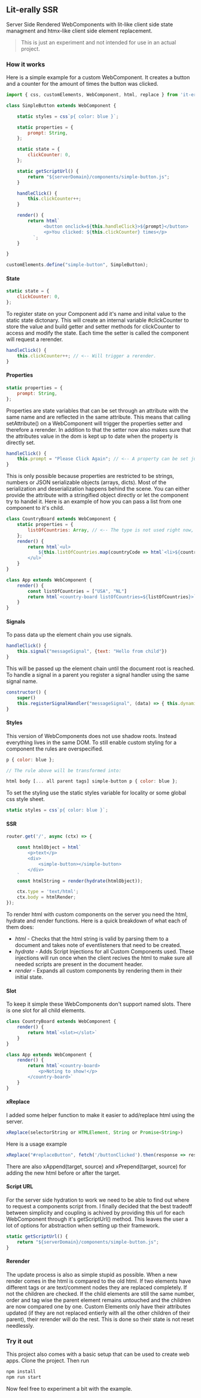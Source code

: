 ## Lit-erally SSR

Server Side Rendered WebComponents with lit-like client side state managment and htmx-like client side element replacement.

> This is just an experiment and not intended for use in an actual project.

### How it works

Here is a simple example for a custom WebComponent. It creates a button and a counter for the amount of times the button was clicked.

```js
import { css, customElements, WebComponent, html, replace } from 'it-erally-ssr';

class SimpleButton extends WebComponent {

    static styles = css`p{ color: blue }`;

    static properties = {
        prompt: String,
    };

    static state = {
        clickCounter: 0,
    };

    static getScriptUrl() {
        return "${serverDomain}/components/simple-button.js";
    }

    handleClick() {
        this.clickCounter++;
    }

    render() {
        return html`
              <button onclick=${this.handleClick}>${prompt}</button>
              <p>You clicked: ${this.clickCounter} times</p>
          `;
    }

}

customElements.define("simple-button", SimpleButton);
```

#### State

```js
static state = {
    clickCounter: 0,
};
```

To register state on your Component add it's name and inital value to the static state dictonary. This will create an internal variable #clickCounter to store the value and build getter and setter methods for clickCounter to access and modify the state. Each time the setter is called the component will request a rerender.

```js
handleClick() {
    this.clickCounter++; // <-- Will trigger a rerender.
}
```

#### Properties

```js
static properties = {
    prompt: String,
};
```

Properties are state variables that can be set through an attribute with the same name and are reflected in the same attribute. This means that calling setAttribute() on a WebComponent will trigger the properties setter and therefore a rerender. In addition to that the setter now also makes sure that the attributes value in the dom is kept up to date when the property is directly set.

```js
handleClick() {
    this.prompt = "Please Click Again"; // <-- A property can be set just like a state variable.
}
```

This is only possible because properties are restricted to be strings, numbers or JSON serializable objects (arrays, dicts). Most of the serialization and deserialization happens behind the scene. You can either provide the attribute with a stringified object directly or let the component try to handel it. Here is an example of how you can pass a list from one component to it's child.

```js
class CountryBoard extends WebComponent {
    static properties = {
        listOfCountries: Array, // <-- The type is not used right now, I might remove it.
    };
    render() {
        return html`<ul>
            ${this.listOfCountries.map(countryCode => html`<li>${countryCode}</li>`)}
        </ul>`
    }
}

class App extends WebComponent {
    render() {
        const listOfCountries = ["USA", "NL"]
        return html`<country-board listOfCountries=${listOfCountries}>`
    }
}
```

#### Signals

To pass data up the element chain you use signals.

```js
handleClick() {
    this.signal("messageSignal", {text: "Hello from child"})
}
```

This will be passed up the element chain until the document root is reached. To handle a signal in a parent you register a signal handler using the same signal name.

```js
constructor() {
    super()
    this.registerSignalHandler("messageSignal", (data) => { this.dynamicText = data.text })
}
```

#### Styles

This version of WebComponents does not use shadow roots. Instead everything lives in the same DOM. To still enable custom styling for a component the rules are overspecified.

```js
p { color: blue };

// The rule above will be transformed into:

html body [... all parent tags] simple-button p { color: blue };
```

To set the styling use the static styles variable for locality or some global css style sheet.

```js
static styles = css`p{ color: blue }`;
```

#### SSR

```js
router.get('/', async (ctx) => {

    const htmlObject = html`
        <p>text</p>
        <div>
            <simple-button></simple-button>
        </div>
    `
    const htmlString = render(hydrate(htmlObject));

    ctx.type = 'text/html';
    ctx.body = htmlRender;
});
```

To render html with custom components on the server you need the html, hydrate and render functions. Here is a quick breakdown of what each of them does:

- *html* - Checks that the html string is valid by parsing them to a document and takes note of eventlisteners that need to be created.
- *hydrate* - Adds Script Injections for all Custom Components used. These injections will run once when the client recives the html to make sure all needed scripts are present in the document header.
- *render* - Expands all custom components by rendering them in their initial state.

#### Slot

To keep it simple these WebComponents don't support named slots. There is one slot for all child elements.

```js
class CountryBoard extends WebComponent {
    render() {
        return html`<slot></slot>`
    }
}

class App extends WebComponent {
    render() {
        return html`<country-board>
            <p>Noting to show!</p>
        </country-board>`
    }
}
```

#### xReplace

I added some helper function to make it easier to add/replace html using the server.

```js
xReplace(selectorString or HTMLElement, String or Promise<String>)
```

Here is a usage example

```js
xReplace("#replaceButton", fetch('/buttonClicked').then(response => response.text()))
```

There are also xAppend(target, source) and xPrepend(target, source) for adding the new html before or after the target.

#### Script URL

For the server side hydration to work we need to be able to find out where to request a components script from. I finally decided that the best tradeoff between simplicity and coupling is achived by providing this url for each WebComponent through it's getScriptUrl() method. This leaves the user a lot of options for abstraction when setting up their framework.

```js
static getScriptUrl() {
    return "${serverDomain}/components/simple-button.js";
}
```

#### Rerender

The update process is also as simple stupid as possible. When a new render comes in the html is compared to the old html. If two elements have different tags or are text/comment nodes they are replaced completely. If not the children are checked. If the child elements are still the same number, order and tag wise the parent element remains untouched and the children are now compared one by one. Custom Elements only have their attributes updated (if they are not replaced entierly with all the other children of their parent), their rerender will do the rest. This is done so their state is not reset needlessly.

### Try it out

This project also comes with a basic setup that can be used to create web apps. Clone the project. Then run 

```bash
npm install
npm run start
```

Now feel free to experiment a bit with the example.
